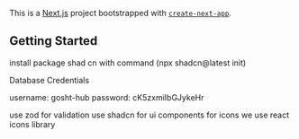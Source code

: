 This is a [Next.js](https://nextjs.org) project bootstrapped with [`create-next-app`](https://nextjs.org/docs/app/api-reference/cli/create-next-app).

## Getting Started
install package shad cn with command (npx shadcn@latest init)

Database Credentials

username: gosht-hub
password: cK5zxmiIbGJykeHr

use zod for validation
use shadcn for ui components
for icons we use react icons library 